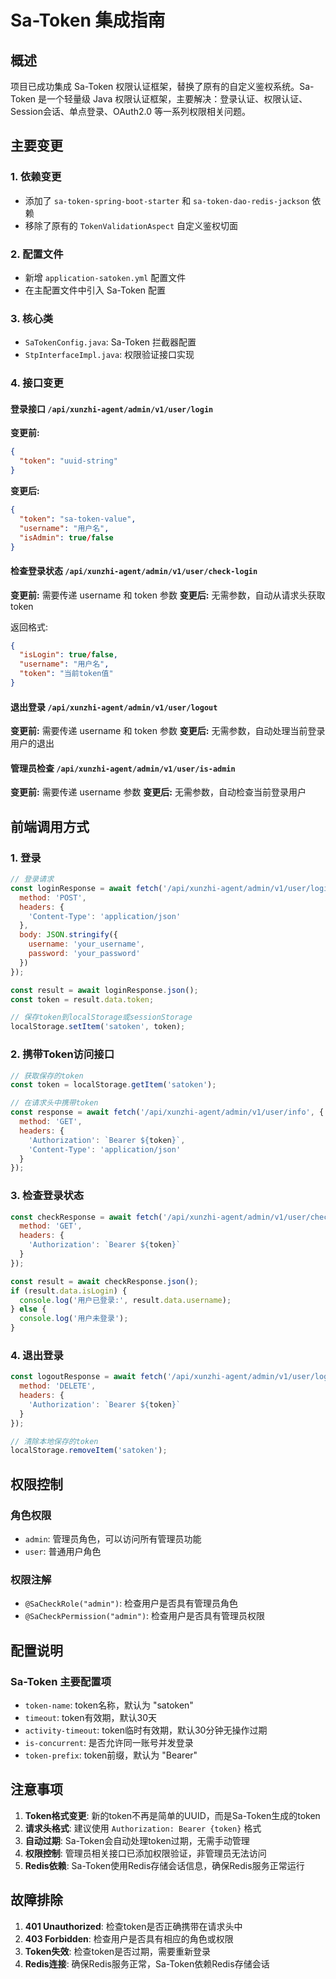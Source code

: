 # Sa-Token 集成指南

## 概述

项目已成功集成 Sa-Token 权限认证框架，替换了原有的自定义鉴权系统。Sa-Token 是一个轻量级 Java 权限认证框架，主要解决：登录认证、权限认证、Session会话、单点登录、OAuth2.0 等一系列权限相关问题。

## 主要变更

### 1. 依赖变更
- 添加了 `sa-token-spring-boot-starter` 和 `sa-token-dao-redis-jackson` 依赖
- 移除了原有的 `TokenValidationAspect` 自定义鉴权切面

### 2. 配置文件
- 新增 `application-satoken.yml` 配置文件
- 在主配置文件中引入 Sa-Token 配置

### 3. 核心类
- `SaTokenConfig.java`: Sa-Token 拦截器配置
- `StpInterfaceImpl.java`: 权限验证接口实现

### 4. 接口变更

#### 登录接口 `/api/xunzhi-agent/admin/v1/user/login`
**变更前:**
```json
{
  "token": "uuid-string"
}
```

**变更后:**
```json
{
  "token": "sa-token-value",
  "username": "用户名",
  "isAdmin": true/false
}
```

#### 检查登录状态 `/api/xunzhi-agent/admin/v1/user/check-login`
**变更前:** 需要传递 username 和 token 参数
**变更后:** 无需参数，自动从请求头获取token

返回格式:
```json
{
  "isLogin": true/false,
  "username": "用户名",
  "token": "当前token值"
}
```

#### 退出登录 `/api/xunzhi-agent/admin/v1/user/logout`
**变更前:** 需要传递 username 和 token 参数
**变更后:** 无需参数，自动处理当前登录用户的退出

#### 管理员检查 `/api/xunzhi-agent/admin/v1/user/is-admin`
**变更前:** 需要传递 username 参数
**变更后:** 无需参数，自动检查当前登录用户

## 前端调用方式

### 1. 登录
```javascript
// 登录请求
const loginResponse = await fetch('/api/xunzhi-agent/admin/v1/user/login', {
  method: 'POST',
  headers: {
    'Content-Type': 'application/json'
  },
  body: JSON.stringify({
    username: 'your_username',
    password: 'your_password'
  })
});

const result = await loginResponse.json();
const token = result.data.token;

// 保存token到localStorage或sessionStorage
localStorage.setItem('satoken', token);
```

### 2. 携带Token访问接口
```javascript
// 获取保存的token
const token = localStorage.getItem('satoken');

// 在请求头中携带token
const response = await fetch('/api/xunzhi-agent/admin/v1/user/info', {
  method: 'GET',
  headers: {
    'Authorization': `Bearer ${token}`,
    'Content-Type': 'application/json'
  }
});
```

### 3. 检查登录状态
```javascript
const checkResponse = await fetch('/api/xunzhi-agent/admin/v1/user/check-login', {
  method: 'GET',
  headers: {
    'Authorization': `Bearer ${token}`
  }
});

const result = await checkResponse.json();
if (result.data.isLogin) {
  console.log('用户已登录:', result.data.username);
} else {
  console.log('用户未登录');
}
```

### 4. 退出登录
```javascript
const logoutResponse = await fetch('/api/xunzhi-agent/admin/v1/user/logout', {
  method: 'DELETE',
  headers: {
    'Authorization': `Bearer ${token}`
  }
});

// 清除本地保存的token
localStorage.removeItem('satoken');
```

## 权限控制

### 角色权限
- `admin`: 管理员角色，可以访问所有管理员功能
- `user`: 普通用户角色

### 权限注解
- `@SaCheckRole("admin")`: 检查用户是否具有管理员角色
- `@SaCheckPermission("admin")`: 检查用户是否具有管理员权限

## 配置说明

### Sa-Token 主要配置项
- `token-name`: token名称，默认为 "satoken"
- `timeout`: token有效期，默认30天
- `activity-timeout`: token临时有效期，默认30分钟无操作过期
- `is-concurrent`: 是否允许同一账号并发登录
- `token-prefix`: token前缀，默认为 "Bearer"

## 注意事项

1. **Token格式变更**: 新的token不再是简单的UUID，而是Sa-Token生成的token
2. **请求头格式**: 建议使用 `Authorization: Bearer {token}` 格式
3. **自动过期**: Sa-Token会自动处理token过期，无需手动管理
4. **权限控制**: 管理员相关接口已添加权限验证，非管理员无法访问
5. **Redis依赖**: Sa-Token使用Redis存储会话信息，确保Redis服务正常运行

## 故障排除

1. **401 Unauthorized**: 检查token是否正确携带在请求头中
2. **403 Forbidden**: 检查用户是否具有相应的角色或权限
3. **Token失效**: 检查token是否过期，需要重新登录
4. **Redis连接**: 确保Redis服务正常，Sa-Token依赖Redis存储会话